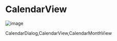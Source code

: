 # CalendarView
![image](https://github.com/luiing/CalendarView/master/calendarDialog.png)

CalendarDialog,CalendarView,CalendarMonthView

